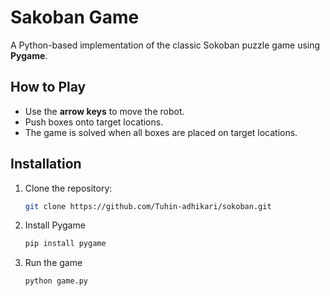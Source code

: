 # Sakoban Game

A Python-based implementation of the classic Sokoban puzzle game using **Pygame**.

## How to Play

- Use the **arrow keys** to move the robot.
- Push boxes onto target locations.
- The game is solved when all boxes are placed on target locations.

## 

## Installation

1. Clone the repository:

   ```bash
   git clone https://github.com/Tuhin-adhikari/sokoban.git

2. Install Pygame

   ```bash
   pip install pygame

3. Run the game
   ```bash
   python game.py
   ```